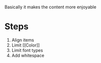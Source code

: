 Basically it makes the content more enjoyable

# Steps

1. Align items
2. Limit [[Color]]
3. Limit font types
4. Add whitespace